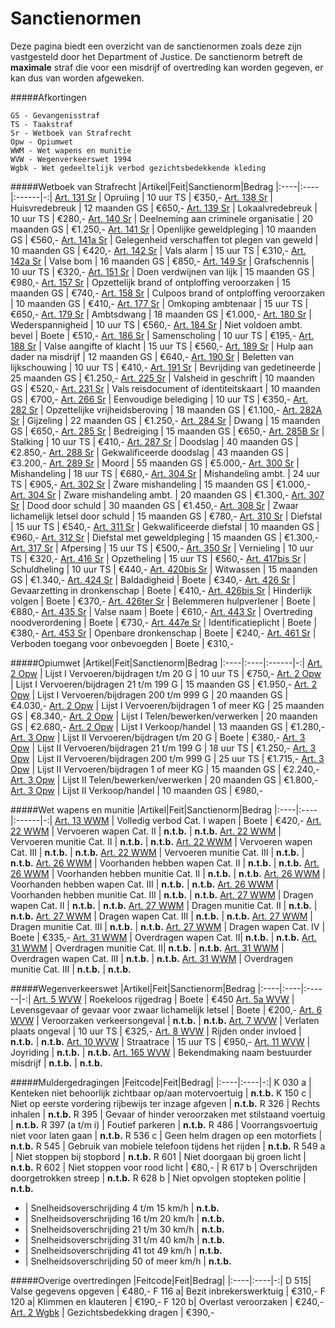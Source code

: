 # Sanctienormen

Deze pagina biedt een overzicht van de sanctienormen zoals deze zijn vastgesteld door het Department of Justice. 
De sanctienorm betreft de __maximale__ straf die voor een misdrijf of overtreding kan worden gegeven, er kan dus van worden afgeweken. 

#####Afkortingen 
```
GS - Gevangenisstraf  
TS - Taakstraf  
Sr - Wetboek van Strafrecht  
Opw - Opiumwet  
WWM - Wet wapens en munitie  
WVW - Wegenverkeerswet 1994  
Wgbk - Wet gedeeltelijk verbod gezichtsbedekkende kleding
```  

#####Wetboek van Strafrecht
|Artikel|Feit|Sanctienorm|Bedrag
|:----|:----|:------|-:|
[Art. 131 Sr](/sr/#artikel-131-opruiing) | Opruiing | 10 uur TS | €350,-
[Art. 138 Sr](/sr/#artikel-138-huisvredebreuk) | Huisvredebreuk | 12 maanden GS | €650,-
[Art. 139 Sr](/sr/#artikel-139-lokaalvredebreuk) | Lokaalvredebreuk | 10 uur TS | €280,-
[Art. 140 Sr](/sr/#artikel-140-deelneming-aan-criminele-organisatie) | Deelneming aan criminele organisatie | 20 maanden GS | €1.250,-
[Art. 141 Sr](/sr/#artikel-141-openlijke-geweldpleging) | Openlijke geweldpleging | 10 maanden GS | €560,-
[Art. 141a Sr](/sr/#artikel-141a-gelegenheid-verschaffen-tot-plegen-van-geweld) | Gelegenheid verschaffen tot plegen van geweld | 10 maanden GS | €420,-
[Art. 142 Sr](/sr/#artikel-142-vals-alarm) | Vals alarm | 15 uur TS | €310,-
[Art. 142a Sr](/sr/#artikel-142a-valse-bom) | Valse bom | 16 maanden GS | €850,-
[Art. 149 Sr](/sr/#artikel-149-grafschennis) | Grafschennis | 10 uur TS | €320,-
[Art. 151 Sr](/sr/#artikel-151-doen-verdwijnen-van-lijk) | Doen verdwijnen van lijk | 15 maanden GS | €980,- 
[Art. 157 Sr](/sr/#artikel-157-opzettelijk-brank-of-ontploffing-veroorzaken) | Opzettelijk brand of ontploffing veroorzaken | 15 maanden GS | €740,- 
[Art. 158 Sr](/sr/#artikel-158-culpoos-brand-of-ontploffing-veroorzaken) | Culpoos brand of ontploffing veroorzaken | 10 maanden GS | €410,- 
[Art. 177 Sr](/sr/#artikel-177-omkoping-ambtenaar) | Omkoping ambtenaar | 15 uur TS | €650,-
[Art. 179 Sr](/sr/#artikel-179-ambtsdwang) | Ambtsdwang | 18 maanden GS | €1.000,- 
[Art. 180 Sr](/sr/#artikel-180-wederspannigheid) | Wederspannigheid | 10 uur TS | €560,- 
[Art. 184 Sr](/sr/#artikel-184-niet-voldoen-aan-ambtelijk-bevel) | Niet voldoen ambt. bevel | Boete | €510,-
[Art. 186 Sr](/sr/#artikel-186-samenscholing) | Samenscholing | 10 uur TS | €195,-
[Art. 188 Sr](/sr/#artikel-188-valse-aangifte-of-klacht) | Valse aangifte of klacht | 15 uur TS | €560,- 
[Art. 189 Sr](/sr/#artikel-189-hulp-aan-dader-na-misdrijf) | Hulp aan dader na misdrijf | 12 maanden GS | €640,-
[Art. 190 Sr](/sr/#artikel-190-beletten-van-lijkschouwing) | Beletten van lijkschouwing | 10 uur TS | €410,- 
[Art. 191 Sr](/sr/#artikel-191-bevrijding-van-gedetineerde) | Bevrijding van gedetineerde | 25 maanden GS | €1.250,-
[Art. 225 Sr](/sr/#artikel-225-valsheid-in-geschrift) | Valsheid in geschrift | 10 maanden GS | €520,-
[Art. 231 Sr](/sr/#artikel-231-vals-reisdocument-of-identiteitskaart) | Vals reisdocument of identiteitskaart | 10 maanden GS | €700,- 
[Art. 266 Sr](/sr/#artikel-266-eenvoudige-belediging) | Eenvoudige belediging | 10 uur TS | €350,-
[Art. 282 Sr](/sr/#artikel-282-opzettelijke-vrijheidsberoving) | Opzettelijke vrijheidsberoving | 18 maanden GS | €1.100,-
[Art. 282A Sr](/sr/#artikel-282A-gijzeling) | Gijzeling | 22 maanden GS | €1.250,- 
[Art. 284 Sr](/sr/#artikel-284-dwang) | Dwang | 15 maanden GS | €650,-
[Art. 285 Sr](/sr/#artikel-285-bedreiging-met-ernstig-misdrijf) | Bedreiging | 15 maanden GS | €650,-
[Art. 285B Sr](/sr/#artikel-285B-staling) | Stalking | 10 uur TS | €410,-
[Art. 287 Sr](/sr/#artikel-287-doodslag) | Doodslag | 40 maanden GS | €2.850,-
[Art. 288 Sr](/sr/#artikel-288-gekwalificeerde-doodslag) | Gekwalificeerde doodslag | 43 maanden GS | €3.200,-
[Art. 289 Sr](/sr/#artikel-289-moord) | Moord | 55 maanden GS | €5.000,-
[Art. 300 Sr](/sr/#artikel-300-mishandeling) | Mishandeling | 18 uur TS | €680,-
[Art. 304 Sr](/sr/#artikel-304-strafverzwarende-omstandigheden) | Mishandeling ambt. | 24 uur TS | €905,-
[Art. 302 Sr](/sr/#artikel-302-zware-mishandeling) | Zware mishandeling | 15 maanden GS | €1.000,-
[Art. 304 Sr](/sr/#artikel-304-strafverzwarende-omstandigheden) | Zware mishandeling ambt. | 20 maanden GS | €1.300,-
[Art. 307 Sr](/sr/#artikel-307-dood-door-schuld) | Dood door schuld | 30 maanden GS | €1.450,- 
[Art. 308 Sr](/sr/#artikel-308-zwaar-lichamelijk-letsel-door-schuld) | Zwaar lichamelijk letsel door schuld | 15 maanden GS | €780,-
[Art. 310 Sr](/sr/#artikel-310-diefstal) | Diefstal | 15 uur TS | €540,-
[Art. 311 Sr](/sr/#artikel-311-gekwalificeerde-diefstal) | Gekwalificeerde diefstal | 10 maanden GS | €960,-
[Art. 312 Sr](/sr/#artikel-312-diefstal-met-geweldpleging) | Diefstal met geweldpleging | 15 maanden GS | €1.300,-
[Art. 317 Sr](/sr/#artikel-317-afpersing) | Afpersing | 15 uur TS | €500,-
[Art. 350 Sr](/sr/#artikel-350-beschadiging-goederendieren) | Vernieling | 10 uur TS | €320,- 
[Art. 416 Sr](/sr/#artikel-416-opzetheling) | Opzetheling | 15 uur TS | €560,-
[Art. 417bis Sr](/sr/#artikel-417bis-schuldheling) | Schuldheling | 10 uur TS | €440,-
[Art. 420bis Sr](/sr/#artikel-420bis-witwassen) | Witwassen | 15 maanden GS | €1.340,-
[Art. 424 Sr](/sr/#artikel-424-straatschenderij) | Baldadigheid | Boete | €340,- 
[Art. 426 Sr](/sr/#artikel-426-gevaarzetting-in-dronkenschap) | Gevaarzetting in dronkenschap | Boete | €410,-
[Art. 426bis Sr](/sr/#artikel-426bis-hinderlijk-volgen) | Hinderlijk volgen | Boete | €370,- 
[Art. 426ter Sr](/sr/#artikel-426ter-belemmeren-hulpverlener) | Belemmeren hulpverlener | Boete | €880,- 
[Art. 435 Sr](/sr/#artikel-435-valse-naam) | Valse naam | Boete | €610,- 
[Art. 443 Sr](/sr/#artikel-443-overtreding-noodverordening) | Overtreding noodverordening | Boete | €730,- 
[Art. 447e Sr](/sr/#artikel-447e-identificatieplicht) | Identificatieplicht | Boete | €380,-
[Art. 453 Sr](/sr/#artikel-453-openbare-dronkenschap) | Openbare dronkenschap | Boete | €240,- 
[Art. 461 Sr](/sr/#artikel-461-verboden-toegang-voor-onbevoegden) | Verboden toegang voor onbevoegden | Boete | €310,- 

#####Opiumwet
|Artikel|Feit|Sanctienorm|Bedrag
|:----|:----|:------|-:|
[Art. 2 Opw](/opw/#artikel-2-verbodsbepaling-lijst-i) | Lijst I Vervoeren/bijdragen t/m 20 G | 10 uur TS | €750,-
[Art. 2 Opw](/opw/#artikel-2-verbodsbepaling-lijst-i) | Lijst I Vervoeren/bijdragen 21 t/m 199 G | 15 maanden GS | €1.950,-
[Art. 2 Opw](/opw/#artikel-2-verbodsbepaling-lijst-i) | Lijst I Vervoeren/bijdragen 200 t/m 999 G | 20 maanden GS | €4.030,-
[Art. 2 Opw](/opw/#artikel-2-verbodsbepaling-lijst-i) | Lijst I Vervoeren/bijdragen 1 of meer KG | 25 maanden GS | €8.340,-
[Art. 2 Opw](/opw/#artikel-2-verbodsbepaling-lijst-i) | Lijst I Telen/bewerken/verwerken | 20 maanden GS | €2.680,-
[Art. 2 Opw](/opw/#artikel-2-verbodsbepaling-lijst-i) | Lijst I Verkoop/handel | 13 maanden GS | €1.280,-
[Art. 3 Opw](/opw/#artikel-3-verbodsbepaling-lijst-ii) | Lijst II Vervoeren/bijdragen t/m 20 G | Boete | €380,-
[Art. 3 Opw](/opw/#artikel-3-verbodsbepaling-lijst-ii) | Lijst II Vervoeren/bijdragen 21 t/m 199 G | 18 uur TS | €1.250,-
[Art. 3 Opw](/opw/#artikel-3-verbodsbepaling-lijst-ii) | Lijst II Vervoeren/bijdragen 200 t/m 999 G | 25 uur TS | €1.715,-
[Art. 3 Opw](/opw/#artikel-3-verbodsbepaling-lijst-ii) | Lijst II Vervoeren/bijdragen 1 of meer KG | 15 maanden GS | €2.240,-
[Art. 3 Opw](/opw/#artikel-3-verbodsbepaling-lijst-ii) | Lijst II Telen/bewerken/verwerken | 20 maanden GS | €1.800,-
[Art. 3 Opw](/opw/#artikel-3-verbodsbepaling-lijst-ii) | Lijst II Verkoop/handel | 10 maanden GS | €980,-

#####Wet wapens en munitie
|Artikel|Feit|Sanctienorm|Bedrag
|:----|:----|:------|-:|
[Art. 13 WWM](/wwm/#artikel-13-categorie-i) | Volledig verbod Cat. I wapen | Boete | €420,-
[Art. 22 WWM](/wwm/#artikel-22-vervoer-categorie-ii-en-iii) | Vervoeren wapen Cat. II | __n.t.b.__ | __n.t.b.__
[Art. 22 WWM](/wwm/#artikel-22-vervoer-categorie-ii-en-iii) | Vervoeren munitie Cat. II | __n.t.b.__ | __n.t.b.__
[Art. 22 WWM](/wwm/#artikel-22-vervoer-categorie-ii-en-iii) | Vervoeren wapen Cat. III | __n.t.b.__ | __n.t.b.__
[Art. 22 WWM](/wwm/#artikel-22-vervoer-categorie-ii-en-iii) | Vervoeren munitie Cat. III | __n.t.b.__ | __n.t.b.__
[Art. 26 WWM](/wwm/#artikel-26-voorhanden-hebben-categorie-ii-en-iii) | Voorhanden hebben wapen Cat. II | __n.t.b.__ | __n.t.b.__
[Art. 26 WWM](/wwm/#artikel-26-voorhanden-hebben-categorie-ii-en-iii) | Voorhanden hebben munitie Cat. II | __n.t.b.__ | __n.t.b.__
[Art. 26 WWM](/wwm/#artikel-26-voorhanden-hebben-categorie-ii-en-iii) | Voorhanden hebben wapen Cat. III | __n.t.b.__ | __n.t.b.__
[Art. 26 WWM](/wwm/#artikel-26-voorhanden-hebben-categorie-ii-en-iii) | Voorhanden hebben munitie Cat. III | __n.t.b.__ | __n.t.b.__
[Art. 27 WWM](/wwm/#artikel-27-dragen-categorie-ii-iii-en-iv) | Dragen wapen Cat. II | __n.t.b.__ | __n.t.b.__
[Art. 27 WWM](/wwm/#artikel-27-dragen-categorie-ii-iii-en-iv) | Dragen munitie Cat. II | __n.t.b.__ | __n.t.b.__
[Art. 27 WWM](/wwm/#artikel-27-dragen-categorie-ii-iii-en-iv) | Dragen wapen Cat. III | __n.t.b.__ | __n.t.b.__
[Art. 27 WWM](/wwm/#artikel-27-dragen-categorie-ii-iii-en-iv) | Dragen munitie Cat. III | __n.t.b.__ | __n.t.b.__
[Art. 27 WWM](/wwm/#artikel-27-dragen-categorie-ii-iii-en-iv) | Dragen wapen Cat. IV | Boete | €335,-
[Art. 31 WWM](/wwm/#artikel-31-overdragen-categorie-ii-en-iii) | Overdragen wapen Cat. II| __n.t.b.__ | __n.t.b.__
[Art. 31 WWM](/wwm/#artikel-31-overdragen-categorie-ii-en-iii) | Overdragen munitie Cat. II| __n.t.b.__ | __n.t.b.__
[Art. 31 WWM](/wwm/#artikel-31-overdragen-categorie-ii-en-iii) | Overdragen wapen Cat. III | __n.t.b.__ | __n.t.b.__
[Art. 31 WWM](/wwm/#artikel-31-overdragen-categorie-ii-en-iii) | Overdragen munitie Cat. III | __n.t.b.__ | __n.t.b.__

#####Wegenverkeerswet
|Artikel|Feit|Sanctienorm|Bedrag
|:----|:----|:------|-:|
[Art. 5 WVW](/wvw/#artikel-5-gevaarhinder) | Roekeloos rijgedrag | Boete | €450
[Art. 5a WVW](/wvw/#artikel-5a-levensgevaar-of-gevaar-voor-zwaar-lichamelijk-letsel) | Levensgevaar of gevaar voor zwaar lichamelijk letsel | Boete | €200,-
[Art. 6 WVW](/wvw/#artikel-6-veroorzaken-verkeersongeval) | Veroorzaken verkeersongeval | __n.t.b.__ | __n.t.b.__
[Art. 7 WVW](/wvw/#artikel-7-verlaten-plaats-ongeval) | Verlaten plaats ongeval | 10 uur TS | €325,-
[Art. 8 WVW](/wvw/#artikel-8-besturen-onder-invloed) | Rijden onder invloed | __n.t.b.__ | __n.t.b.__
[Art. 10 WVW](/wvw/#artikel-10-wedstrijdverbod) | Straatrace | 15 uur TS | €950,-
[Art. 11 WVW](/wvw/#artikel-11-joyriding) | Joyriding | __n.t.b.__ | __n.t.b.__
[Art. 165 WVW](/wvw/#artikel-165-bekendmaking-naam-bestuurder) | Bekendmaking naam bestuurder misdrijf | __n.t.b.__ | __n.t.b.__

#####Muldergedragingen
|Feitcode|Feit|Bedrag|
|:----|:----|-:|
K 030 a | Kenteken niet behoorlijk zichtbaar op/aan motervoertuig | __n.t.b.__
K 150 c | Niet op eerste vordering rijbewijs ter inzage afgeven | __n.t.b.__
R 326 | Rechts inhalen | __n.t.b.__
R 395 | Gevaar of hinder veroorzaken met stilstaand voertuig | __n.t.b.__
R 397 (a t/m i) | Foutief parkeren | __n.t.b.__
R 486 | Voorrangsvoertuig niet voor laten gaan | __n.t.b.__
R 536 c | Geen helm dragen op een motorfiets | __n.t.b.__
R 545 | Gebruik van mobiele telefoon tijdens het rijden | __n.t.b.__
R 549 a | Niet stoppen bij stopbord | __n.t.b.__
R 601 | Niet doorgaan bij groen licht | __n.t.b.__
R 602 | Niet stoppen voor rood licht | €80,- |
R 617 b | Overschrijden doorgetrokken streep | __n.t.b.__
R 628 b | Niet opvolgen stopteken politie | __n.t.b.__
- | Snelheidsoverschrijding 4 t/m 15 km/h | __n.t.b.__
- | Snelheidsoverschrijding 16 t/m 20 km/h | __n.t.b.__
- | Snelheidsoverschrijding 21 t/m 30 km/h | __n.t.b.__
- | Snelheidsoverschrijding 31 t/m 40 km/h | __n.t.b.__
- | Snelheidsoverschrijding 41 tot 49 km/h | __n.t.b.__
- | Snelheidsoverschrijding 50 of meer km/h | __n.t.b.__

#####Overige overtredingen
|Feitcode|Feit|Bedrag|
|:----|:----|-:|
D 515| Valse gegevens opgeven | €480,-
F 116 a| Bezit inbrekerswerktuig | €310,-
F 120 a| Klimmen en klauteren | €190,-
F 120 b| Overlast veroorzaken | €240,-
[Art. 2 Wgbk](/overig/wgvgk/#artikel-1) | Gezichtsbedekking dragen | €390,-
